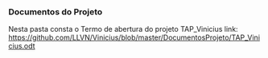 ### Documentos do Projeto
Nesta pasta consta o Termo de abertura do projeto TAP_Vinicius
link: https://github.com/LLVN/Vinicius/blob/master/DocumentosProjeto/TAP_Vinicius.odt
